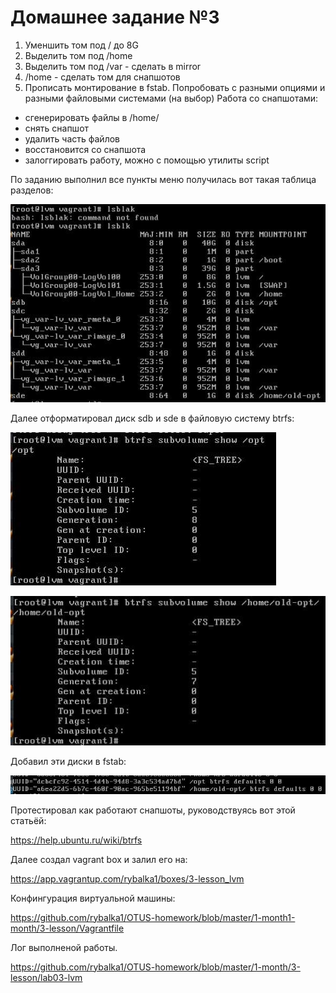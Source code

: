 # Домашнее задание №3

1) Уменшить том под / до 8G
2) Выделить том под /home
3) Выделить том под /var - сделать в mirror
4) /home - сделать том для снапшотов
5) Прописать монтирование в fstab. Попробовать с разными опциями и разными
файловыми системами (на выбор)
Работа со снапшотами:
- сгенерировать файлы в /home/
- снять снапшот
- удалить часть файлов
- восстановится со снапшота
- залоггировать работу, можно с помощью утилиты script

По заданию выполнил все пункты меню получилась вот такая таблица разделов:

![alt text](https://github.com/rybalka1/OTUS-homework/blob/master/1-month/3-lesson/photo_2021-02-07_22-45-16.jpg "Logo Title Text 1")

Далее отформатировал диск sdb и sde в файловую систему btrfs:

![alt text](https://github.com/rybalka1/OTUS-homework/blob/master/1-month/3-lesson/photo_2021-02-07_22-45-18.jpg "Диск sdb")

![alt text](https://github.com/rybalka1/OTUS-homework/blob/master/1-month/3-lesson/photo_2021-02-07_22-45-21.jpg "Диск sde")

Добавил эти диски в fstab:

![alt text](https://github.com/rybalka1/OTUS-homework/blob/master/1-month/3-lesson/photo_2021-02-07_22-58-50.jpg "fstab")

Протестировал как работают снапшоты, руководствуясь вот этой статьёй:

<https://help.ubuntu.ru/wiki/btrfs>

Далее создал vagrant box и залил его на:

<https://app.vagrantup.com/rybalka1/boxes/3-lesson_lvm>

Конфингурация виртуальной машины:

<https://github.com/rybalka1/OTUS-homework/blob/master/1-month1-month/3-lesson/Vagrantfile>

Лог выполненой работы.  

<https://github.com/rybalka1/OTUS-homework/blob/master/1-month/3-lesson/lab03-lvm>

